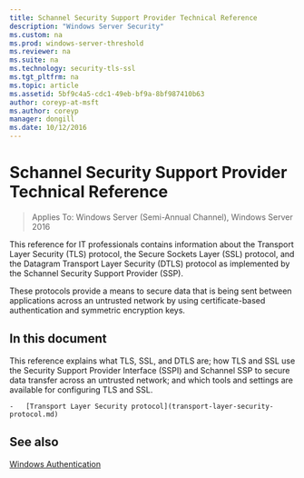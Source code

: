 ```yaml
---
title: Schannel Security Support Provider Technical Reference
description: "Windows Server Security"
ms.custom: na
ms.prod: windows-server-threshold
ms.reviewer: na
ms.suite: na
ms.technology: security-tls-ssl
ms.tgt_pltfrm: na
ms.topic: article
ms.assetid: 5bf9c4a5-cdc1-49eb-bf9a-8bf987410b63
author: coreyp-at-msft
ms.author: coreyp
manager: dongill
ms.date: 10/12/2016
---
```

# Schannel Security Support Provider Technical Reference

>Applies To: Windows Server (Semi-Annual Channel), Windows Server 2016

This reference for IT professionals contains information about the Transport Layer Security (TLS) protocol, the Secure Sockets Layer (SSL) protocol, and the Datagram Transport Layer Security (DTLS) protocol as implemented by the Schannel Security Support Provider (SSP).

These protocols provide a means to secure data that is being sent between applications across an untrusted network by using certificate-based authentication and symmetric encryption keys.

## <a name="w2k3tr_schan_intro"></a>In this document
This reference explains what TLS, SSL, and DTLS are; how TLS and SSL use the Security Support Provider Interface (SSPI) and Schannel SSP to secure data transfer across an untrusted network; and which tools and settings are available for configuring TLS and SSL.


    -   [Transport Layer Security protocol](transport-layer-security-protocol.md)

## See also
[Windows Authentication](https://technet.microsoft.com/library/cc755284.aspx)


